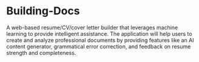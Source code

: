 # Building-Docs
A web-based resume/CV/cover letter builder that leverages machine learning to provide intelligent assistance. The application will help users to create and analyze professional documents by providing features like an AI content generator, grammatical error correction, and feedback on resume strength and completeness. 
